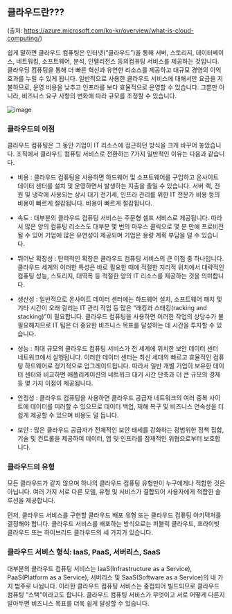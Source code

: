 ## 클라우드란???
(출처: https://azure.microsoft.com/ko-kr/overview/what-is-cloud-computing/)

쉽게 말하면 클라우드 컴퓨팅은 인터넷(“클라우드”)을 통해 서버, 스토리지, 데이터베이스, 네트워킹, 소프트웨어, 분석, 인텔리전스 등의컴퓨팅 서비스를 제공하는 것입니다.
클라우딩 컴퓨팅을 통해 더 빠른 혁신과 유연한 리소스를 제공하고 대규모 경영의 이익 효과를 누릴 수 있게 됩니다.
일반적으로 사용한 클라우드 서비스에 대해서만 요금을 지불하므로, 운영 비용을 낮추고 인프라를 보다 효율적으로 운영할 수 있습니다.
그뿐만 아니라, 비즈니스 요구 사항의 변화에 따라 규모를 조정할 수 있습니다.

![image](https://user-images.githubusercontent.com/47058441/67297196-87f32f00-f524-11e9-9a1f-405902a93761.png)

### 클라우드의 이점

클라우드 컴퓨팅은 그 동안 기업이 IT 리소스에 접근하던 방식을 크게 바꾸어 놓았습니다. 
조직에서 클라우드 컴퓨팅 서비스로 전환하는 7가지 일반적인 이유는 다음과 같습니다.

* 비용 : 클라우드 컴퓨팅을 사용하면 하드웨어 및 소프트웨어를 구입하고 온사이트 데이터 센터를 설치 및 운영하면서 발생하는 지출을 줄일 수 있습니다.
        서버 랙, 전원 및 냉각에 사용되는 상시 대기 전기세, 인프라 관리를 위한 IT 전문가 비용 등의 비용이 빠르게 절감됩니다. 비용이 빠르게 절감됩니다.

* 속도 : 대부분의 클라우드 컴퓨팅 서비스는 주문형 셀프 서비스로 제공됩니다. 따라서 많은 양의 컴퓨팅 리소스도 대부분 몇 번의 마우스 클릭으로 몇 분 만에          프로비전될 수 있어 기업에 많은 유연성이 제공되며 기업은 용량 계획 부담을 덜 수 있습니다.

* 뛰어난 확장성 : 탄력적인 확장은 클라우드 컴퓨팅 서비스의 큰 이점 중 하나입니다. 클라우드 세계의 이러한 특성은 바로 필요한 때에 적절한 지리적 
                위치에서 대략적인 컴퓨팅 성능, 스토리지, 대역폭 등 적절한 양의 IT 리소스를 제공하는 것을 의미합니다.
                
* 생산성 : 일반적으로 온사이트 데이터 센터에는 하드웨어 설치, 소프트웨어 패치 및 기타 시간이 오래 걸리는 IT 관리 작업 등 많은 
          “래킹과 스태킹(racking and stacking)”이 필요합니다. 
            클라우드 컴퓨팅을 사용하면 이러한 작업의 상당수가 불필요해지므로 IT 팀은 더 중요한 비즈니스 목표를 달성하는 데 시간을 투자할 수 있습니다.

* 성능 : 최대 규모의 클라우드 컴퓨팅 서비스가 전 세계에 위치한 보안 데이터 센터 네트워크에서 실행됩니다. 이러한 데이터 센터는 최신 세대의 빠르고 
        효율적인 컴퓨팅 하드웨어로 정기적으로 업그레이드됩니다. 따라서 일반 개별 기업이 보유한 데이터 센터와 비교하면 
        애플리케이션의 네트워크 대기 시간 단축과 더 큰 규모의 경제 등 몇 가지 이점이 제공됩니다.

* 안정성 : 클라우드 컴퓨팅을 사용하면 클라우드 공급자 네트워크의 여러 중복 사이트에 데이터를 미러할 수 있으므로 데이터 백업, 재해 복구 및 비즈니스 
          연속성을 더 쉽게 제공할 수 있으며 비용도 덜 듭니다.
          
* 보안 : 많은 클라우드 공급자가 전체적인 보안 태세를 강화하는 광범위한 정책 집합, 기술 및 컨트롤을 제공하여 데이터, 앱 및 인프라를 잠재적인 
        위협으로부터 보호합니다.
        
        
 ### 클라우드의 유형
 모든 클라우드가 같지 않으며 하나의 클라우드 컴퓨팅 유형만이 누구에게나 적합한 것은 아닙니다. 여러 가지 서로 다른 모델, 유형 및 서비스가 결합되어 사용자에게 적합한 솔루션을 제공합니다.

먼저, 클라우드 서비스를 구현할 클라우드 배포 유형 또는 클라우드 컴퓨팅 아키텍처를 결정해야 합니다. 클라우드 서비스를 배포하는 방식으로는 퍼블릭 클라우드, 프라이빗 클라우드 또는 하이브리드 클라우드의 세 가지가 있습니다.

### 클라우드 서비스 형식: IaaS, PaaS, 서버리스, SaaS

대부분의 클라우드 컴퓨팅 서비스는 IaaS(Infrastructure as a Service), PaaS(Platform as a Service), 서버리스 및 SaaS(Software as a Service)의
네 가지 범주로 나뉩니다. 이러한 클라우드 컴퓨팅 서비스는 중첩되어 빌드되므로 클라우드 컴퓨팅 “스택”이라고도 합니다. 
클라우드 컴퓨팅 서비스가 무엇이고 서로 어떻게 다른지 알아두면 비즈니스 목표를 더욱 쉽게 달성할 수 있습니다.

